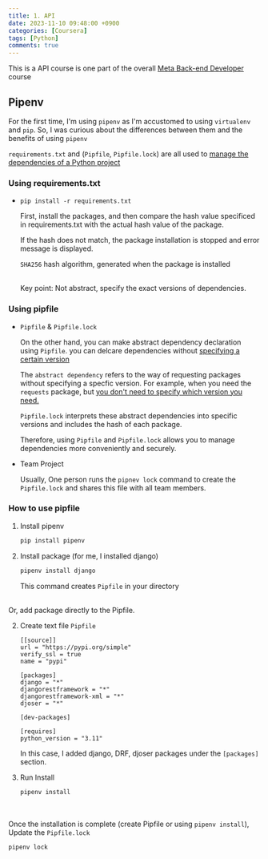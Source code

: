 ```yaml
---
title: 1. API
date: 2023-11-10 09:48:00 +0900
categories: [Coursera]
tags: [Python]
comments: true  
---
```


This is a API course is one part of the overall [Meta Back-end Developer](https://www.coursera.org/professional-certificates/meta-back-end-developer) course

## Pipenv

For the first time, I'm using `pipenv` as I'm accustomed to using `virtualenv` and `pip`. So, I was curious about the differences between them and the benefits of using `pipenv`<br>

`requirements.txt` and (`Pipfile`, `Pipfile.lock`) are all used to <u>manage the dependencies of a Python project</u>

### Using requirements.txt

- `pip install -r requirements.txt`

    First, install the packages, and then compare the hash value specificed in requirements.txt with the actual hash value of the package. <br>

    If the hash does not match, the package installation is stopped and error message is displayed.<br>

    `SHA256` hash algorithm, generated when the package is installed <br><br>
    
    Key point: Not abstract, specify the exact versions of dependencies.

### Using pipfile

- `Pipfile` & `Pipfile.lock`

    On the other hand, you can make abstract dependency declaration using `Pipfile`. you can delcare dependencies without <u>specifying a certain version</u><br>

    The `abstract dependency` refers to the way of requesting packages without specifying a specfic version. For example, when you need the `requests` package, but <u>you don't need to specify which version you need.</u>

    `Pipfile.lock` interprets these abstract dependencies into specific versions and includes the hash of each package.<br>

    Therefore, using `Pipfile` and `Pipfile.lock` allows you to manage dependencies more conveniently and securely.

- Team Project

    Usually, One person runs the `pipnev lock` command to create the `Pipfile.lock` and shares this file with all team members.

### How to use pipfile

1. Install pipenv
    ```bash
    pip install pipenv
    ```

2. Install package (for me, I installed django)
    ```bash
    pipenv install django
    ```
    This command creates `Pipfile` in your directory


<br>Or, add package directly to the Pipfile.

2. Create text file `Pipfile`
    ```text
    [[source]]
    url = "https://pypi.org/simple"
    verify_ssl = true
    name = "pypi"

    [packages]
    django = "*"
    djangorestframework = "*"
    djangorestframework-xml = "*"
    djoser = "*"

    [dev-packages]

    [requires]
    python_version = "3.11"
    ```
    In this case, I added django, DRF, djoser packages under the `[packages]` section.

3. Run Install 
    ```bash
    pipenv install
    ```

<br><br>Once the installation is complete (create Pipfile or using `pipenv install`), Update the `Pipfile.lock`

```bash
pipenv lock
```
